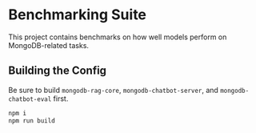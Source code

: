 # Benchmarking Suite

This project contains benchmarks on how well models perform on MongoDB-related tasks.

## Building the Config

Be sure to build `mongodb-rag-core`, `mongodb-chatbot-server`, and `mongodb-chatbot-eval` first.

```sh
npm i
npm run build
```
